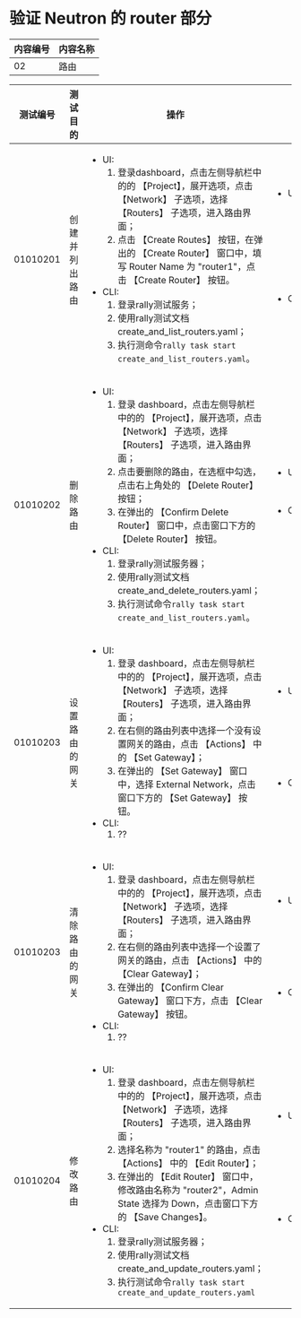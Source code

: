 # 验证 Neutron 的 router 部分

|内容编号|内容名称|
|--------|--------|
|02|路由|


|测试编号|测试目的|操作|预期结果|实际结果|备注|Rally/Tempest/None|
|--------|--------|----|--------|--------|----|------------------|
|01010201|创建并列出路由|<ul><li>UI:<ol><li>登录dashboard，点击左侧导航栏中的的 【Project】，展开选项，点击 【Network】 子选项，选择 【Routers】 子选项，进入路由界面；</li><li>点击 【Create Routes】 按钮，在弹出的 【Create Router】 窗口中，填写 Router Name 为 "router1"，点击 【Create Router】 按钮。</li></ol></li><li>CLI:<ol><li>登录rally测试服务；</li><li>使用rally测试文档create_and_list_routers.yaml；</li><li>执行测命令```rally task start create_and_list_routers.yaml```。</li></ol></li></ul>|<ul><li>UI:<ul><li>能够成功创建路由，在路由表项中查看到全部路由，并看到新创建的路由。</li></ul></li><li>CLI:<ul><li>rally测试成功。</li></ul></li></ul>||执行 50 次，每次并行执行 5 个测试|Rally:</br>create_and_list_routers.yaml|
|01010202|删除路由|<ul><li>UI:<ol><li>登录 dashboard，点击左侧导航栏中的的 【Project】，展开选项，点击 【Network】 子选项，选择 【Routers】 子选项，进入路由界面；</li><li>点击要删除的路由，在选框中勾选，点击右上角处的 【Delete Router】 按钮；</li><li>在弹出的 【Confirm Delete Router】 窗口中，点击窗口下方的 【Delete Router】 按钮。</li></ol></li><li>CLI:<ol><li>登录rally测试服务器；</li><li>使用rally测试文档create_and_delete_routers.yaml；</li><li>执行测试命令```rally task start create_and_list_routers.yaml```。</li></ol></li></ul>|<ul><li>UI:<ul><li>能够成功删除路由</li></ul></li><li>CLI:<ul><li>rally测试成功。</li></ul></li></ul>||执行 30 次，每次并行执行 5 个测试|Rally:</br>create_and_delete_routers.yaml|
|01010203|设置路由的网关|<ul><li>UI:<ol><li>登录 dashboard，点击左侧导航栏中的的 【Project】，展开选项，点击 【Network】 子选项，选择 【Routers】 子选项，进入路由界面；</li><li>在右侧的路由列表中选择一个没有设置网关的路由，点击 【Actions】 中的 【Set Gateway】；</li><li>在弹出的 【Set Gateway】 窗口中，选择 External Network，点击窗口下方的 【Set Gateway】 按钮。</li></ol></li><li>CLI:<ol><li>??</li></ol></li></ul>|<ul><li>UI:<ul><li>路由的网关设置成功</li><li>【Actions】 中的操作变为 【Clear Gateway】</li></ul></li><li>CLI:<ul><li></li></ul></li></ul>|||None|
|01010203|清除路由的网关|<ul><li>UI:<ol><li>登录 dashboard，点击左侧导航栏中的的 【Project】，展开选项，点击 【Network】 子选项，选择 【Routers】 子选项，进入路由界面；</li><li>在右侧的路由列表中选择一个设置了网关的路由，点击 【Actions】 中的 【Clear Gateway】；</li><li>在弹出的 【Confirm Clear Gateway】 窗口下方，点击 【Clear Gateway】 按钮。</li></ol></li><li>CLI:<ol><li>??</li></ol></li></ul>|<ul><li>UI:<ul><li>路由的网关被清除</li><li>【Actions】 中的操作变为 【Set Gateway】</li></ul></li><li>CLI:<ul><li></li></ul></li></ul>|||None|
|01010204|修改路由|<ul><li>UI:<ol><li>登录 dashboard，点击左侧导航栏中的的 【Project】，展开选项，点击 【Network】 子选项，选择 【Routers】 子选项，进入路由界面；</li><li>选择名称为 "router1" 的路由，点击 【Actions】 中的 【Edit Router】；</li><li>在弹出的 【Edit Router】 窗口中，修改路由名称为 "router2"，Admin State 选择为 Down，点击窗口下方的 【Save Changes】。</li></ol></li><li>CLI:<ol><li>登录rally测试服务器；</li><li>使用rally测试文档create_and_update_routers.yaml；</li><li>执行测试命令```rally task start create_and_update_routers.yaml```</li></ol></li></ul>|<ul><li>UI:<ul><li>能够对路由的接口修改成功</li><li>路由的 Admin State 显示为 DOWN</li></ul></li><li>CLI:<ul><li>rally测试成功</li></ul></li></ul>||执行 10 次，每次并行执行 5 个测试|Rally:</br>create_and_update_routers.yaml|
